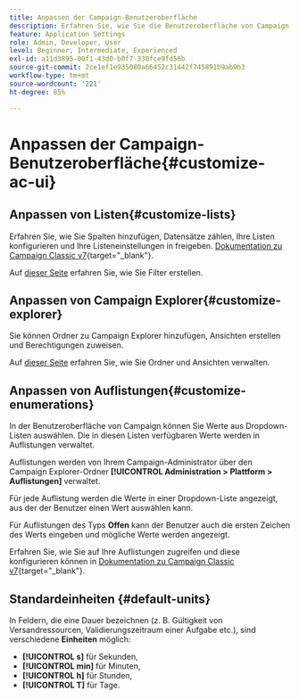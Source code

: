 ```yaml
---
title: Anpassen der Campaign-Benutzeroberfläche
description: Erfahren Sie, wie Sie die Benutzeroberfläche von Campaign anpassen
feature: Application Settings
role: Admin, Developer, User
level: Beginner, Intermediate, Experienced
exl-id: a11d3895-00f1-43d0-b0f7-330fce9fd56b
source-git-commit: 2ce1ef1e935080a66452c31442f745891b9ab9b3
workflow-type: tm+mt
source-wordcount: '221'
ht-degree: 85%

---
```


# Anpassen der Campaign-Benutzeroberfläche{#customize-ac-ui}

## Anpassen von Listen{#customize-lists}

Erfahren Sie, wie Sie Spalten hinzufügen, Datensätze zählen, Ihre Listen konfigurieren und Ihre Listeneinstellungen in freigeben. [Dokumentation zu Campaign Classic v7](https://experienceleague.adobe.com/docs/campaign-classic/using/getting-started/starting-with-adobe-campaign/campaign-workspace/adobe-campaign-ui-lists.html?lang=de){target="_blank"}.

Auf [dieser Seite](../audiences/create-filters.md) erfahren Sie, wie Sie Filter erstellen.

## Anpassen von Campaign Explorer{#customize-explorer}

Sie können Ordner zu Campaign Explorer hinzufügen, Ansichten erstellen und Berechtigungen zuweisen.

Auf [dieser Seite](../audiences/folders-and-views.md) erfahren Sie, wie Sie Ordner und Ansichten verwalten.


## Anpassen von Auflistungen{#customize-enumerations}

In der Benutzeroberfläche von Campaign können Sie Werte aus Dropdown-Listen auswählen. Die in diesen Listen verfügbaren Werte werden in Auflistungen verwaltet.

Auflistungen werden von Ihrem Campaign-Administrator über den Campaign Explorer-Ordner **[!UICONTROL Administration > Plattform > Auflistungen]** verwaltet.

Für jede Auflistung werden die Werte in einer Dropdown-Liste angezeigt, aus der der Benutzer einen Wert auswählen kann.

Für Auflistungen des Typs **Offen** kann der Benutzer auch die ersten Zeichen des Werts eingeben und mögliche Werte werden angezeigt.

Erfahren Sie, wie Sie auf Ihre Auflistungen zugreifen und diese konfigurieren können in [Dokumentation zu Campaign Classic v7](https://experienceleague.adobe.com/docs/campaign-classic/using/getting-started/administration-basics/managing-enumerations.html?lang=de){target="_blank"}.


## Standardeinheiten {#default-units}

In Feldern, die eine Dauer bezeichnen (z. B. Gültigkeit von Versandressourcen, Validierungszeitraum einer Aufgabe etc.), sind verschiedene **Einheiten** möglich:

* **[!UICONTROL s]** für Sekunden,
* **[!UICONTROL min]** für Minuten,
* **[!UICONTROL h]** für Stunden,
* **[!UICONTROL T]** für Tage.
